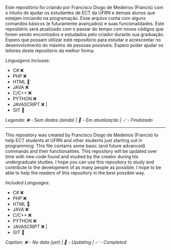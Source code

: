 Este repositório foi criando por Francisco Diogo de Medeiros (Francis) com o intuito de ajudar os estudantes de ECT da UFRN e
demais alunos que estejam iniciando na programação. Esse arquivo conta com alguns comandos básicos (e futuramente
avançados) e suas funcionalidades. Este repositório será atualizado com o passar do tempo com novos códigos que forem sendo
encontrados e estudados pelo criador durante sua graduação. Espero que possam utilizar este repositório para estudar e
acrescentar no desenvolvimento do máximo de pessoas possíveis. Espero poder ajudar os leitores deste repositório da melhor
forma.

*Linguagens Inclusas:*

- C# ❌
- PHP ❌
- HTML 🧩
- JAVA ❌
- C/C++ ❌
- PYTHON ❌
- JAVASCRIPT ❌
|
- GIT 🧩

*Legenda: ❌ - Sem dados (ainda) | 🧩 - Em atualização | ✅ - Finalizado*
- -------------------

This repository was created by Francisco Diogo de Medeiros (Francis) to help ECT students at UFRN and
other students just starting out in programming. This file contains some basic (and future
advanced) commands and their functionalities. This repository will be updated over time with new code
found and studied by the creator during his undergraduate studies. I hope you can use this repository to study and
contribute to the development of as many people as possible. I hope to be able to help the readers of this repository in the best
possible way.

*Included Languages:*

- C# ❌
- PHP ❌
- HTML 🧩
- JAVA ❌
- C/C++ ❌
- PYTHON ❌
- JAVASCRIPT ❌
|
- GIT 🧩

*Caption: ❌ - No data (yet) | 🧩 - Updating | ✅ - Completed*
